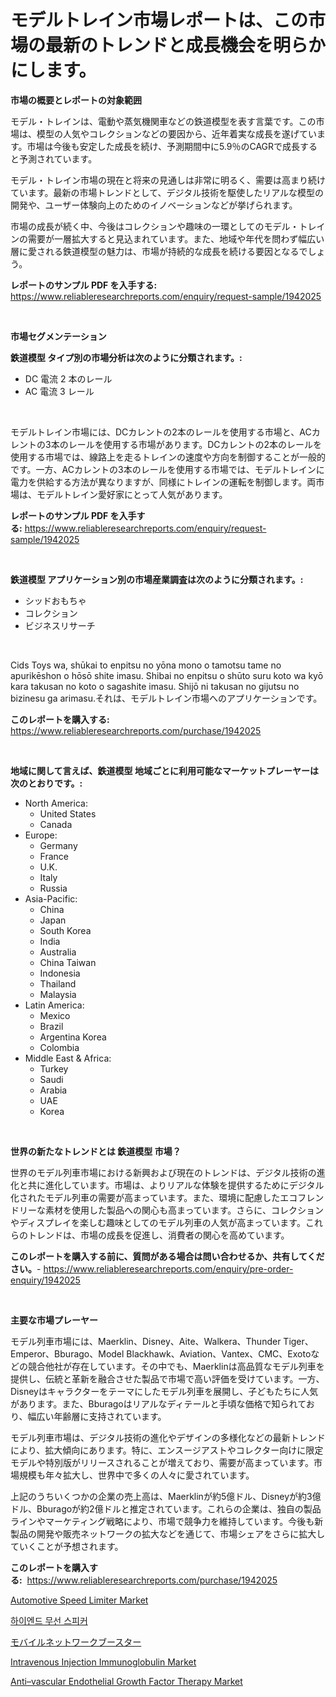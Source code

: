 <p><h1>モデルトレイン市場レポートは、この市場の最新のトレンドと成長機会を明らかにします。</h1></p><p><strong>市場の概要とレポートの対象範囲</strong></p>
<p><p>モデル・トレインは、電動や蒸気機関車などの鉄道模型を表す言葉です。この市場は、模型の人気やコレクションなどの要因から、近年着実な成長を遂げています。市場は今後も安定した成長を続け、予測期間中に5.9％のCAGRで成長すると予測されています。</p><p>モデル・トレイン市場の現在と将来の見通しは非常に明るく、需要は高まり続けています。最新の市場トレンドとして、デジタル技術を駆使したリアルな模型の開発や、ユーザー体験向上のためのイノベーションなどが挙げられます。</p><p>市場の成長が続く中、今後はコレクションや趣味の一環としてのモデル・トレインの需要が一層拡大すると見込まれています。また、地域や年代を問わず幅広い層に愛される鉄道模型の魅力は、市場が持続的な成長を続ける要因となるでしょう。</p></p>
<p><strong>レポートのサンプル PDF を入手する:</strong> <a href="https://www.reliableresearchreports.com/enquiry/request-sample/1942025">https://www.reliableresearchreports.com/enquiry/request-sample/1942025</a></p>
<p>&nbsp;</p>
<p><strong>市場セグメンテーション</strong></p>
<p><strong>鉄道模型 タイプ別の市場分析は次のように分類されます。:</strong></p>
<p><ul><li>DC 電流 2 本のレール</li><li>AC 電流 3 レール</li></ul></p>
<p>&nbsp;</p>
<p><p>モデルトレイン市場には、DCカレントの2本のレールを使用する市場と、ACカレントの3本のレールを使用する市場があります。DCカレントの2本のレールを使用する市場では、線路上を走るトレインの速度や方向を制御することが一般的です。一方、ACカレントの3本のレールを使用する市場では、モデルトレインに電力を供給する方法が異なりますが、同様にトレインの運転を制御します。両市場は、モデルトレイン愛好家にとって人気があります。</p></p>
<p><strong>レポートのサンプル PDF を入手する:</strong>&nbsp;<a href="https://www.reliableresearchreports.com/enquiry/request-sample/1942025">https://www.reliableresearchreports.com/enquiry/request-sample/1942025</a></p>
<p>&nbsp;</p>
<p><strong> 鉄道模型 アプリケーション別の市場産業調査は次のように分類されます。:</strong></p>
<p><ul><li>シッドおもちゃ</li><li>コレクション</li><li>ビジネスリサーチ</li></ul></p>
<p>&nbsp;</p>
<p><p>Cids Toys wa, shūkai to enpitsu no yōna mono o tamotsu tame no apurikēshon o hōsō shite imasu. Shibai no enpitsu o shūto suru koto wa kyō kara takusan no koto o sagashite imasu. Shijō ni takusan no gijutsu no bizinesu ga arimasu.それは、モデルトレイン市場へのアプリケーションです。</p></p>
<p><strong>このレポートを購入する:</strong>&nbsp; <a href="https://www.reliableresearchreports.com/purchase/1942025">https://www.reliableresearchreports.com/purchase/1942025</a></p>
<p>&nbsp;</p>
<p><strong>地域に関して言えば、鉄道模型 地域ごとに利用可能なマーケットプレーヤーは次のとおりです。:</strong></p>
<p><ul>
    <li>
        North America:
        <ul>
            <li>United States</li>
            <li>Canada</li>
        </ul>
    </li>
    <li>
        Europe:
        <ul>
            <li>Germany</li>
            <li>France</li>
            <li>U.K.</li>
            <li>Italy</li>
            <li>Russia</li>
        </ul>
    </li>
    <li>
        Asia-Pacific:
        <ul>
            <li>China</li>
            <li>Japan</li>
            <li>South Korea</li>
            <li>India</li>
            <li>Australia</li>
            <li>China Taiwan</li>
            <li>Indonesia</li>
            <li>Thailand</li>
            <li>Malaysia</li>
        </ul>
    </li>
    <li>
        Latin America:
        <ul>
            <li>Mexico</li>
            <li>Brazil</li>
            <li>Argentina Korea</li>
            <li>Colombia</li>
        </ul>
    </li>
    <li>
        Middle East & Africa:
        <ul>
            <li>Turkey</li>
            <li>Saudi</li>
            <li>Arabia</li>
            <li>UAE</li>
            <li>Korea</li>
        </ul>
    </li>
    </ul></p>
<p>&nbsp;</p>
<p><strong>世界の新たなトレンドとは 鉄道模型 市場？</strong></p>
<p><p>世界のモデル列車市場における新興および現在のトレンドは、デジタル技術の進化と共に進化しています。市場は、よりリアルな体験を提供するためにデジタル化されたモデル列車の需要が高まっています。また、環境に配慮したエコフレンドリーな素材を使用した製品への関心も高まっています。さらに、コレクションやディスプレイを楽しむ趣味としてのモデル列車の人気が高まっています。これらのトレンドは、市場の成長を促進し、消費者の関心を高めています。</p></p>
<p><strong>このレポートを購入する前に、質問がある場合は問い合わせるか、共有してください。</strong>- <a href="https://www.reliableresearchreports.com/enquiry/pre-order-enquiry/1942025">https://www.reliableresearchreports.com/enquiry/pre-order-enquiry/1942025</a></p>
<p>&nbsp;</p>
<p><strong>主要な市場プレーヤー</strong></p>
<p><p>モデル列車市場には、Maerklin、Disney、Aite、Walkera、Thunder Tiger、Emperor、Bburago、Model Blackhawk、Aviation、Vantex、CMC、Exotoなどの競合他社が存在しています。その中でも、Maerklinは高品質なモデル列車を提供し、伝統と革新を融合させた製品で市場で高い評価を受けています。一方、Disneyはキャラクターをテーマにしたモデル列車を展開し、子どもたちに人気があります。また、Bburagoはリアルなディテールと手頃な価格で知られており、幅広い年齢層に支持されています。</p><p>モデル列車市場は、デジタル技術の進化やデザインの多様化などの最新トレンドにより、拡大傾向にあります。特に、エンスージアストやコレクター向けに限定モデルや特別版がリリースされることが増えており、需要が高まっています。市場規模も年々拡大し、世界中で多くの人々に愛されています。</p><p>上記のうちいくつかの企業の売上高は、Maerklinが約5億ドル、Disneyが約3億ドル、Bburagoが約2億ドルと推定されています。これらの企業は、独自の製品ラインやマーケティング戦略により、市場で競争力を維持しています。今後も新製品の開発や販売ネットワークの拡大などを通じて、市場シェアをさらに拡大していくことが予想されます。</p></p>
<p><strong>このレポートを購入する:</strong>&nbsp;&nbsp;<a href="https://www.reliableresearchreports.com/purchase/1942025">https://www.reliableresearchreports.com/purchase/1942025</a></p>
<p><p><a href="https://github.com/gdfhhhj/Market-Research-Report-List-3/blob/main/automotive-speed-limiter-market.md">Automotive Speed Limiter Market</a></p><p><a href="https://github.com/sougarounis/Market-Research-Report-List-2/blob/main/1121224187406.md">하이엔드 무선 스피커</a></p><p><a href="https://github.com/oqoeusbvpadwjs08/Market-Research-Report-List-1/blob/main/4671655187511.md">モバイルネットワークブースター</a></p><p><a href="https://issuu.com/reportprime-2/docs/intravenous-injection-immunoglobulin-market-size-2">Intravenous Injection Immunoglobulin Market</a></p><p><a href="https://view.publitas.com/reportprime-1/anti-vascular-endothelial-growth-factor-therapy-market-size-2023-2030-global-industrial-analysis-key-geographical-regions-market-share-top-key-players-product-types-and-forecast-research-report/">Anti–vascular Endothelial Growth Factor Therapy Market</a></p></p>